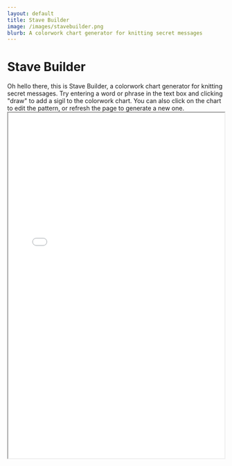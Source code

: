 ```yaml
---
layout: default
title: Stave Builder
image: /images/stavebuilder.png
blurb: A colorwork chart generator for knitting secret messages
---
```

<h1>Stave Builder</h1>
Oh hello there, this is Stave Builder, a colorwork chart generator for
knitting secret messages. Try entering a word or phrase in the text box and clicking
"draw" to add a sigil to the colorwork chart. You can also click on the chart
to edit the pattern, or refresh the page to generate a new one.

<iframe src="/projects/stavebuilder.html" width="500px" height="800px"></iframe>
